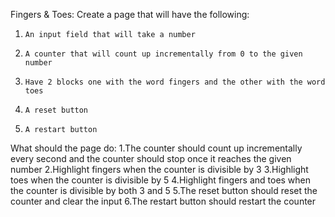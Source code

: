 Fingers & Toes:
 Create a page that will have the following:
1.     An input field that will take a number
2.     A counter that will count up incrementally from 0 to the given number
3.     Have 2 blocks one with the word fingers and the other with the word toes
4.     A reset button
5.     A restart button

 What should the page do:
1.The counter should count up incrementally every second and the counter should stop once it reaches the given number
2.Highlight fingers when the counter is divisible by 3
3.Highlight toes when the counter is divisible by 5
4.Highlight fingers and toes when the counter is divisible by both 3 and 5
5.The reset button should reset the counter and clear the input
6.The restart button should restart the counter
